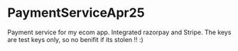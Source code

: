 # PaymentServiceApr25
Payment service for my ecom app. Integrated razorpay and Stripe. 
The keys are test keys only, so no benifit if its stolen !! :)
